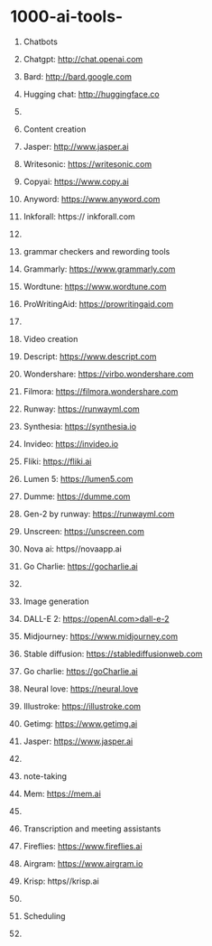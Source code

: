 # 1000-ai-tools-
1. Chatbots
1. Chatgpt: http://chat.openai.com
2. Bard: http://bard.google.com
3. Hugging chat: http://huggingface.co

1. 
2. Content creation
1. Jasper: http://www.jasper.ai
2. Writesonic: https://writesonic.com
3. Copyai: https://www.copy.ai
4. Anyword: https://www.anyword.com
5. Inkforall: https:// inkforall.com

1.
2. grammar checkers and rewording tools
3. Grammarly: https://www.grammarly.com
4. Wordtune: https://www.wordtune.com
5. ProWritingAid: https://prowritingaid.com

1.
2. Video creation
3. Descript: https://www.descript.com
4. Wondershare: https://virbo.wondershare.com
5. Filmora: https://filmora.wondershare.com
6. Runway: https://runwayml.com
7. Synthesia: https://synthesia.io
8. Invideo: https://invideo.io
9. Fliki: https://fliki.ai
10. Lumen 5: https://lumen5.com
11. Dumme: https://dumme.com
12. Gen-2 by runway: https://runwayml.com
13. Unscreen: https://unscreen.com
14. Nova ai: https//novaapp.ai
15. Go Charlie: https://gocharlie.ai

1.
2. Image generation
3. DALL-E 2: https://openAI.com>dall-e-2
4. Midjourney: https://www.midjourney.com
5. Stable diffusion: https://stablediffusionweb.com
6. Go charlie: https://goCharlie.ai
7. Neural love: https://neural.love
8. Illustroke: https://illustroke.com
9. Getimg: https://www.getimg.ai
10. Jasper: https://www.jasper.ai

1.
2. note-taking
3. Mem: https://mem.ai

1.
2. Transcription and meeting assistants
3. Fireflies: https://www.fireflies.ai
4. Airgram: https://www.airgram.io
5. Krisp: https//krisp.ai

1.
2. Scheduling
3. 

